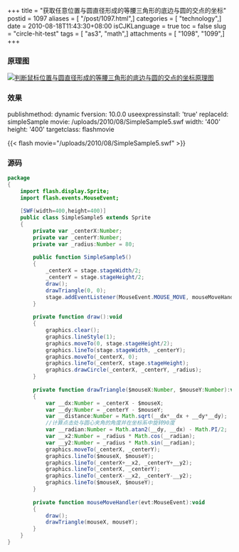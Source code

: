 +++
title = "获取任意位置与圆直径形成的等腰三角形的底边与圆的交点的坐标"
postid = 1097
aliases = [ "/post/1097.html",]
categories = [ "technology",]
date = 2010-08-18T11:43:30+08:00
isCJKLanguage = true
toc = false
slug = "circle-hit-test"
tags = [ "as3", "math",]
attachments = [ "1098", "1099",]
+++


### 原理图  

[![判断鼠标位置与圆直径形成的等腰三角形的底边与圆的交点的坐标原理图](/uploads/2010/08/circle_dia.png "circle_dia")](/uploads/2010/08/circle_dia.png)

<!--more-->

### 效果

publishmethod: dynamic
fversion: 10.0.0
useexpressinstall: 'true'
replaceId: simpleSample
movie: /uploads/2010/08/SimpleSample5.swf
width: '400'
height: '400'
targetclass: flashmovie

{{< flash movie="/uploads/2010/08/SimpleSample5.swf" >}}

### 源码

``` actionscript
package
{
    import flash.display.Sprite;
    import flash.events.MouseEvent;
    
    [SWF(width=400,height=400)]
    public class SimpleSample5 extends Sprite
    {
        private var _centerX:Number;
        private var _centerY:Number;
        private var _radius:Number = 80;
        
        public function SimpleSample5()
        {
            _centerX = stage.stageWidth/2;
            _centerY = stage.stageHeight/2;
            draw();
            drawTriangle(0, 0);
            stage.addEventListener(MouseEvent.MOUSE_MOVE, mouseMoveHandler);
        }
        
        private function draw():void
        {
            graphics.clear();
            graphics.lineStyle(1);
            graphics.moveTo(0, stage.stageHeight/2);
            graphics.lineTo(stage.stageWidth, _centerY);
            graphics.moveTo(_centerX, 0);
            graphics.lineTo(_centerX, stage.stageHeight);
            graphics.drawCircle(_centerX, _centerY, _radius);
        }
        
        private function drawTriangle($mouseX:Number, $mouseY:Number):void
        {
            var __dx:Number = _centerX - $mouseX;
            var __dy:Number = _centerY - $mouseY;
            var __distance:Number = Math.sqrt(__dx*__dx + __dy*__dy);
            //计算点击处与圆心夹角的角度并在坐标系中旋转90度
            var __radian:Number = Math.atan2(__dy, __dx) - Math.PI/2;
            var __x2:Number = _radius * Math.cos(__radian);
            var __y2:Number = _radius * Math.sin(__radian);
            graphics.moveTo(_centerX, _centerY);
            graphics.lineTo($mouseX, $mouseY);
            graphics.lineTo(_centerX+__x2, _centerY+__y2);
            graphics.lineTo(_centerX, _centerY);
            graphics.lineTo(_centerX-__x2, _centerY-__y2);
            graphics.lineTo($mouseX, $mouseY);
        }
        
        private function mouseMoveHandler(evt:MouseEvent):void
        {
            draw();
            drawTriangle(mouseX, mouseY);
        }
    }
}
```
